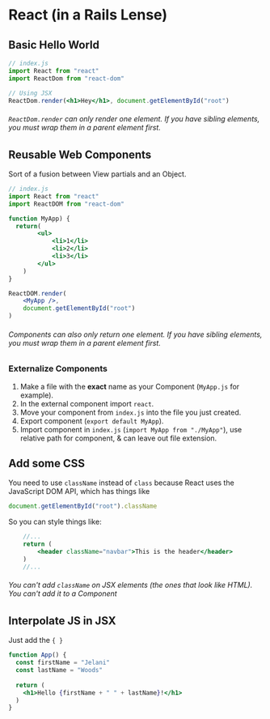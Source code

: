 # React (in a Rails Lense)

## Basic Hello World

```jsx
// index.js
import React from "react"
import ReactDom from "react-dom"

// Using JSX
ReactDom.render(<h1>Hey</h1>, document.getElementById("root")
```

###### `ReactDom.render` can only render one element. If you have sibling elements, you _must_ wrap them in a parent element first. 

## Reusable Web Components

Sort of a fusion between View partials and an Object.

```jsx
// index.js
import React from "react"
import ReactDOM from "react-dom"

function MyApp) {
  return(
		<ul>
			<li>1</li>
			<li>2</li>
			<li>3</li>
		</ul>
	)
}

ReactDOM.render(
	<MyApp />,
	document.getElementById("root")
)
```

###### Components can _also_ only return one element. If you have sibling elements, you _must_ wrap them in a parent element first.

### Externalize Components

1. Make a file with the **exact** name as your Component (`MyApp.js` for example).
1. In the external component import `react`.
1. Move your component from `index.js` into the file you just created.
1. Export component (`export default MyApp`).
1. Import component in `index.js` (`import MyApp from "./MyApp"`), use relative path for component, & can leave out file extension.

## Add some CSS

You need to use `className` instead of `class` because React uses the JavaScript DOM API, which has things like

```js
document.getElementById("root").className
```

So you can style things like:

```jsx
	//...
    return (
        <header className="navbar">This is the header</header>
    )
	//...
```

###### You can't add `className` on JSX elements (the ones that _look_ like HTML). You can't add it to a Component


## Interpolate JS in JSX

Just add the `{ }`

```jsx
function App() {
  const firstName = "Jelani"
  const lastName = "Woods"
  
  return (
    <h1>Hello {firstName + " " + lastName}!</h1>
  )
}
```
